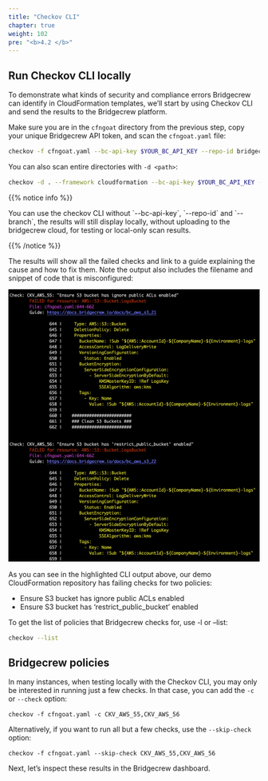 ```yaml
---
title: "Checkov CLI"
chapter: true
weight: 102
pre: "<b>4.2 </b>"
---
```


## Run Checkov CLI locally

To demonstrate what kinds of security and compliance errors Bridgecrew can identify in CloudFormation templates, we’ll start by using Checkov CLI and send the results to the Bridgecrew platform.

Make sure you are in the `cfngoat` directory from the previous step, copy your unique Bridgecrew API token, and scan the `cfngoat.yaml` file:


```bash
checkov -f cfngoat.yaml --bc-api-key $YOUR_BC_API_KEY --repo-id bridgecrewio/cfngoat --branch main
```

You can also scan entire directories with `-d <path>`:

```bash
checkov -d . --framework cloudformation --bc-api-key $YOUR_BC_API_KEY --repo-id bridgecrewio/cfngoat --branch main
```

{{% notice info %}}
<p style='text-align: left;'>
You can use the checkov CLI without `--bc-api-key`, `--repo-id` and `--branch`, the results will still display locally, without uploading to the bridgecrew cloud, for testing or local-only scan results.
</p>
{{% /notice %}}

The results will show all the failed checks and link to a guide explaining the cause and how to fix them. Note the output also includes the filename and snippet of code that is misconfigured:

![Highligting checkov CLI policies](./images/highlight_cli_policies.png)

As you can see in the highlighted CLI output above, our demo CloudFormation repository has failing checks for two policies:
- Ensure S3 bucket has ignore public ACLs enabled
- Ensure S3 bucket has ‘restrict_public_bucket’ enabled

To get the list of policies that Bridgecrew checks for, use -l or –list:

```bash
checkov --list
```

## Bridgecrew policies

In many instances, when testing locally with the Checkov CLI, you may only be interested in running just a few checks. In that case, you can add the `-c` or `--check` option:


```
checkov -f cfngoat.yaml -c CKV_AWS_55,CKV_AWS_56
```

Alternatively, if you want to run all but a few checks, use the `--skip-check` option: 


```
checkov -f cfngoat.yaml --skip-check CKV_AWS_55,CKV_AWS_56 
```

Next, let’s inspect these results in the Bridgecrew dashboard.

